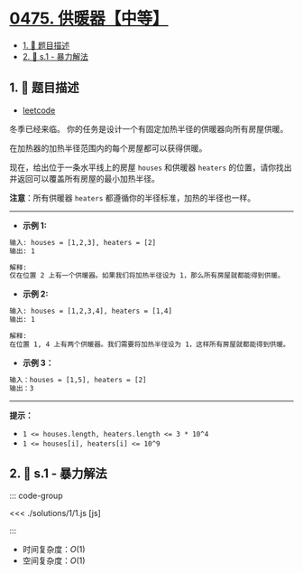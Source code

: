# [0475. 供暖器【中等】](https://github.com/tnotesjs/TNotes.leetcode/tree/main/notes/0475.%20%E4%BE%9B%E6%9A%96%E5%99%A8%E3%80%90%E4%B8%AD%E7%AD%89%E3%80%91)

<!-- region:toc -->

- [1. 📝 题目描述](#1--题目描述)
- [2. 🎯 s.1 - 暴力解法](#2--s1---暴力解法)

<!-- endregion:toc -->

## 1. 📝 题目描述

- [leetcode](https://leetcode.cn/problems/heaters/)

冬季已经来临。 你的任务是设计一个有固定加热半径的供暖器向所有房屋供暖。

在加热器的加热半径范围内的每个房屋都可以获得供暖。

现在，给出位于一条水平线上的房屋 `houses` 和供暖器 `heaters` 的位置，请你找出并返回可以覆盖所有房屋的最小加热半径。

**注意**：所有供暖器 `heaters` 都遵循你的半径标准，加热的半径也一样。

---

- **示例 1:**

```txt
输入: houses = [1,2,3], heaters = [2]
输出: 1

解释:
仅在位置 2 上有一个供暖器。如果我们将加热半径设为 1，那么所有房屋就都能得到供暖。
```

- **示例 2:**

```txt
输入: houses = [1,2,3,4], heaters = [1,4]
输出: 1

解释:
在位置 1, 4 上有两个供暖器。我们需要将加热半径设为 1，这样所有房屋就都能得到供暖。
```

- **示例 3：**

```txt
输入：houses = [1,5], heaters = [2]
输出：3
```

---

**提示：**

- `1 <= houses.length, heaters.length <= 3 * 10^4`
- `1 <= houses[i], heaters[i] <= 10^9`

## 2. 🎯 s.1 - 暴力解法

::: code-group

<<< ./solutions/1/1.js [js]

:::

- 时间复杂度：$O(1)$
- 空间复杂度：$O(1)$
